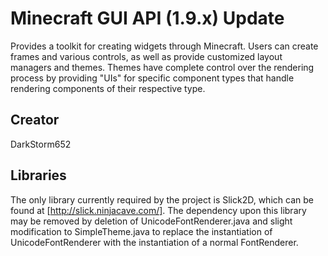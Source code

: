 Minecraft GUI API (1.9.x) Update
=================

Provides a toolkit for creating widgets through Minecraft. Users can 
create frames and various controls, as well as provide customized 
layout managers and themes. Themes have complete control over the 
rendering process by providing "UIs" for specific component types that 
handle rendering components of their respective type.

Creator
--------
DarkStorm652 

Libraries
---------

The only library currently required by the project is Slick2D, which can
be found at [http://slick.ninjacave.com/]. The dependency upon this library may
be removed by deletion of UnicodeFontRenderer.java and slight modification
to SimpleTheme.java to replace the instantiation of UnicodeFontRenderer
with the instantiation of a normal FontRenderer.

  [http://slick.ninjacave.com/]: http://slick.ninjacave.com/
